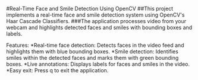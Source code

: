 #Real-Time Face and Smile Detection Using OpenCV
##This project implements a real-time face and smile detection system using OpenCV's Haar Cascade Classifiers. 
###The application processes video from your webcam and highlights detected faces and smiles with bounding boxes and labels.

Features:
*Real-time face detection: Detects faces in the video feed and highlights them with blue bounding boxes.
*Smile detection: Identifies smiles within the detected faces and marks them with green bounding boxes.
*Live annotations: Displays labels for faces and smiles in the video.
*Easy exit: Press q to exit the application.
